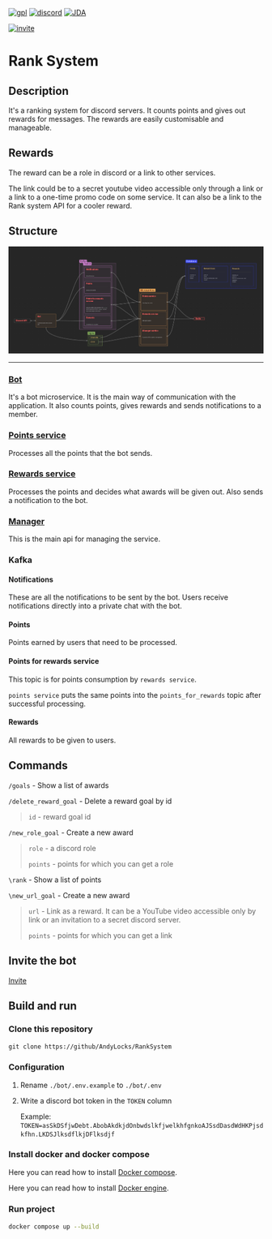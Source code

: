 [![gpl](https://img.shields.io/badge/gpl-yellow?style=for-the-badge&label=license&labelColor=black)](https://github.com/AndyLocks/LegoTehSet/blob/master/LICENSE)
[![discord](https://img.shields.io/badge/discord-blue?style=for-the-badge&logo=discord&logoColor=white&labelColor=black)]()
[![JDA](https://img.shields.io/badge/JDA-purple?style=for-the-badge&logo=discord&logoColor=white&labelColor=black)](https://github.com/discord-jda/JDA)

[![invite](https://img.shields.io/badge/Bot-red?style=for-the-badge&logoColor=white&label=Invite&labelColor=black)](https://discord.com/oauth2/authorize?client_id=1114974604784578590)

# Rank System
## Description
It's a ranking system for discord servers. It counts points and gives out rewards for messages. The rewards are easily customisable and manageable.
## Rewards
The reward can be a role in discord or a link to other services.

The link could be to a secret youtube video accessible only through a link or a link to a one-time promo code on some service.
It can also be a link to the Rank system API for a cooler reward.

## Structure
![](./Rank_system.png)

---

### [Bot](https://github.com/AndyLocks/rank_system.bot)
It's a bot microservice. It is the main way of communication with the application. It also counts points, gives rewards and sends notifications to a member.

### [Points service](https://github.com/AndyLocks/rank_system.points_service)
Processes all the points that the bot sends.

### [Rewards service](https://github.com/AndyLocks/rank_system.rewards_service)
Processes the points and decides what awards will be given out. Also sends a notification to the bot.

### [Manager](https://github.com/AndyLocks/rank_system.manager)
This is the main api for managing the service.

### Kafka

#### Notifications
These are all the notifications to be sent by the bot. Users receive notifications directly into a private chat with the bot.

#### Points
Points earned by users that need to be processed.

#### Points for rewards service
This topic is for points consumption by `rewards service`.

`points service` puts the same points into the `points_for_rewards` topic after successful processing.

#### Rewards
All rewards to be given to users.

## Commands
`/goals` - Show a list of awards

`/delete_reward_goal` - Delete a reward goal by id
> `id` - reward goal id

`/new_role_goal` - Create a new award

> `role` - a discord role
> 
> `points` - points for which you can get a role

`\rank` - Show a list of points

`\new_url_goal` - Create a new award
> `url` - Link as a reward. It can be a YouTube video accessible only by link or an invitation to a secret discord server.
> 
> `points` - points for which you can get a link

## Invite the bot
[Invite](https://discord.com/oauth2/authorize?client_id=1114974604784578590)

## Build and run
### Clone this repository
```shell
git clone https://github/AndyLocks/RankSystem
```

### Configuration
1. Rename `./bot/.env.example` to `./bot/.env`
2. Write a discord bot token in the `TOKEN` column

   Example: `TOKEN=asSkDSfjwDebt.AbobAkdkjdOnbwdslkfjwelkhfgnkoAJSsdDasdWdHKPjsdkfhn.LKDSJlksdflkjDFlksdjf`

### Install docker and docker compose
Here you can read how to install [Docker compose](https://docs.docker.com/compose/install/).

Here you can read how to install [Docker engine](https://docs.docker.com/engine/install/).

### Run project
```bash
docker compose up --build
```
